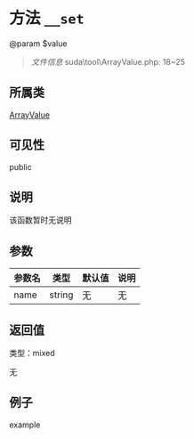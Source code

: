 # 方法 `__set`

@param $value

> *文件信息* suda\tool\ArrayValue.php: 18~25

## 所属类 

[ArrayValue](../ArrayValue.md)

## 可见性

 public 

## 说明

该函数暂时无说明


## 参数


| 参数名 | 类型 | 默认值 | 说明 |
|--------|-----|-------|-------|
| name |  string | 无 | 无 |



## 返回值

类型：mixed

无



## 例子

example